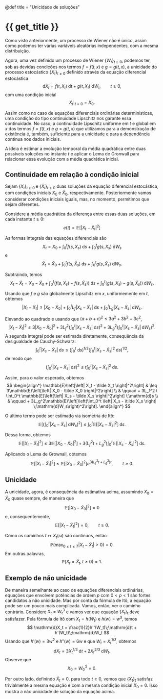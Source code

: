 @def title = "Unicidade de soluções"

# {{ get_title }}

Como visto anteriormente, um processo de Wiener não é único, assim como podemos ter várias variáveis aleatórias independentes, com a mesma distribuição.

Agora, uma vez definido um processo de Wiener $\{W_t\}_{t \geq 0}$, podemos ter, sob as devidas condições nos termos $f=f(t, x)$ e $g = g(t, x)$, a unicidade do processo estocástico $\{X_t\}_{t \geq 0}$ definido através da equação diferencial estocástica
$$
\mathrm{d}X_t = f(t, X_t)\;\mathrm{d}t + g(t, X_t)\;\mathrm{d}W_t, \qquad t \geq 0,
$$
com uma condição inicial
$$
\left.X_t\right|_{t = 0} = X_0.
$$

Assim como no caso de equações diferenciais ordinárias determinísticas, uma condição do tipo continuidade Lipschitz nos garante essa continuidade. No caso, a continuidade Lipschitz uniforme em $t$ e global em $x$ dos termos $f = f(t, x)$ e $g = g(t, x)$ que utilizamos para a demonstração de existência é, também, suficiente para a unicidade e para a dependência contínua nos dados iniciais.

A ideia é estimar a evolução temporal da média quadrática entre duas possíveis soluções no instante $t$ e aplicar o Lema de Gronwall para relacionar essa evolução com a média quadrática inicial.

## Continuidade em relação à condição inicial

Sejam $\{X_t\}_{t \geq 0}$ e $\{\tilde X_t\}_{t \geq 0}$ duas soluções da equação diferencial estocástica, com condições iniciais $X_0$ e $\tilde X_0$, respectivamente. Posteriormente vamos considerar condições iniciais iguais, mas, no momento, permitimos que sejam diferentes.

Considere a média quadrática da diferença entre essas duas soluções, em cada instante $t \geq 0$:
$$
e(t) = \mathbb{E}\left[ |X_t - \tilde X_t|^2 \right]
$$

As formas integrais das equações diferenciais são
$$
X_t = X_0 + \int_0^t f(s, X_s)\;\mathrm{d}s + \int_0^t g(s, X_s)\;\mathrm{d}W_s
$$
e
$$
\tilde X_t = \tilde X_0 + \int_0^t f(s, \tilde X_s)\;\mathrm{d}s + \int_0^t g(s, \tilde X_s)\;\mathrm{d}W_s.
$$

Subtraindo, temos
$$
X_t - \tilde X_t = X_0 - \tilde X_0 + \int_0^t (f(s, X_s) - f(s, \tilde X_s))\;\mathrm{d}s + \int_0^t (g(s, X_s) - g(s, \tilde X_s))\;\mathrm{d}W_s.
$$

Usando que $f$ e $g$ são globalmente Lipschitz em $x$, uniformemente em $t$, obtemos
$$
\left| X_t - \tilde X_t \right| \leq \left| X_0 - \tilde X_0 \right| + \int_0^t L_f \left| X_s - \tilde X_s \right| \;\mathrm{d}s + \int_0^t L_g \left| X_s - \tilde X_s \right| \;\mathrm{d}W_s.
$$

Elevando ao quadrado e usando que $(a + b + c)^2 \leq 3a^2 + 3b^2 + 3c^2$,
$$
\left| X_t - \tilde X_t \right|^2 \leq 3\left| X_0 - \tilde X_0 \right|^2 + 3L_f^2\left(\int_0^t \left| X_s - \tilde X_s \right| \;\mathrm{d}s\right)^2 + 3L_g^2\left(\int_0^t \left| X_s - \tilde X_s \right| \;\mathrm{d}W_s\right)^2.
$$
A segunda integral pode ser estimada diretamente, consequência da desigualdade de Cauchy-Schwarz:
$$
\int_0^t \left| X_s - \tilde X_s \right| \;\mathrm{d}s \leq \left(\int_0^t \;\mathrm{d}s\right)^{1/2}\left(\int_0^t \left| X_s - \tilde X_s \right|^2 \;\mathrm{d}s\right)^{1/2},
$$
de modo que
$$
\left(\int_0^t \left| X_s - \tilde X_s \right| \;\mathrm{d}s\right)^2 \leq t\int_0^t \left| X_s - \tilde X_s \right|^2 \;\mathrm{d}s.
$$

Assim, para o valor esperado, obtemos
$$
\begin{align*}
\mathbb{E}\left[\left| X_t - \tilde X_t \right|^2\right] & \leq 3\mathbb{E}\left[\left| X_0 - \tilde X_0 \right|^2\right] \\
& \qquad + 3L_f^2 t \int_0^t \mathbb{E}\left[\left| X_s - \tilde X_s \right|^2\right] \;\mathrm{d}s \\
& \qquad + 3L_g^2\mathbb{E}\left[\left(\int_0^t \left| X_s - \tilde X_s \right| \;\mathrm{d}W_s\right)^2\right].
\end{align*}
$$

O último termo pode ser estimado via isometria de Itô:
$$
\mathbb{E}\left[\left(\int_0^t \left| X_s - \tilde X_s \right| \;\mathrm{d}W_s\right)^2\right] \leq 
\int_0^t \mathbb{E}\left[\left| X_s - \tilde X_s \right|^2\right] \;\mathrm{d}s.
$$

Dessa forma, obtemos
$$
\mathbb{E}\left[\left| X_t - \tilde X_t \right|^2\right] \leq 3\mathbb{E}\left[\left| X_0 - \tilde X_0 \right|^2\right] + 3(L_f^2 t + L_g^2) \int_0^t \mathbb{E}\left[\left| X_s - \tilde X_s \right|^2\right] \;\mathrm{d}s.
$$

Aplicando o Lema de Grownall, obtemos
$$
\mathbb{E}\left[\left| X_t - \tilde X_t \right|^2\right] \leq \mathbb{E}\left[\left| X_0 - \tilde X_0 \right|^2\right] e^{3(L_f^2 t + L_g^2)t}, \qquad t \geq 0.
$$

## Unicidade

A unicidade, agora, é consequência da estimativa acima, assumindo $X_0 = \tilde X_0$ quase sempre, de maneira que 
$$
\mathbb{E}[|X_0 - \tilde X_0|^2] = 0
$$
e, consequentemente,
$$
\mathbb{E}[|X_t - \tilde X_t|^2] = 0, \qquad t \geq 0.
$$

Como os caminhos $t \mapsto X_t(\omega)$ são contínuos, então
$$
\mathbb{P}\left(\max_{0\leq t \leq T} |X_t - \tilde X_t| > 0\right) = 0.
$$
Em outras palavras,
$$
\mathbb{P}\left(X_t = \tilde X_t, t \geq 0\right) = 1.
$$

## Exemplo de não unicidade

De maneira semelhante ao caso de equações diferenciais ordinárias, equações que envolvem potências de ordem $p$ com $0< p < 1$ são fortes candidatos a não unicidade. Mas por conta da fórmula de Itô, a equação pode ser um pouco mais complicada. Vamos, então, ver o caminho contrário. Considere $X_t = W_t^3$ e vamos ver que equação $\{X_t\}_t$ deve satisfazer. Pela fórmula de Itô com $X_t = h(W_t)$ e $h(w) = w^3$, temos
$$
\mathrm{d}X_t = \frac{1}{2}h''(W_t)\;\mathrm{d}t + h'(W_t)\;\mathrm{d}W_t
$$
Usando que $h'(w) = 3w^2$ e $h''(w) = 6w$ e que $W_t = X_t^{1/3},$ obtemos
$$
\mathrm{d}X_t = 3X_t^{1/3}\;\mathrm{d}t + 2X_t^{2/3}\;\mathrm{d}W_t.
$$
Observe que
$$
X_0 = W_0^3 = 0.
$$

Por outro lado, definindo $\tilde X_t = 0,$ para todo $t \geq 0,$ vemos que $\{X_t\}_t$ satisfaz trivialmente a mesma equação e com a mesma condição inicial $\tilde X_0 = 0.$ Isso mostra a não unicidade de solução da equação acima.
